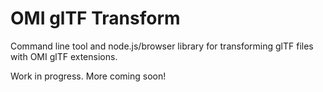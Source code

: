 # OMI glTF Transform

Command line tool and node.js/browser library for transforming glTF files with OMI glTF extensions.

Work in progress. More coming soon!